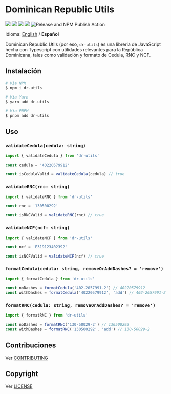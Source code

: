 # Dominican Republic Utils

<a href="https://www.npmjs.com/package/dr-utils" target="_blank"><img src="https://badgen.net/npm/v/dr-utils"></a>
<a href="https://www.npmjs.com/package/dr-utils" target="_blank"><img src="https://badgen.net/npm/dm/dr-utils"></a>
<a href="https://www.npmjs.com/package/dr-utils" target="_blank"><img src="https://badgen.net/npm/types/dr-utils"></a>
<a href="https://bundlephobia.com/package/dr-utils" target="_blank"><img src="https://badgen.net/bundlephobia/minzip/dr-utils"></a>
![Release and NPM Publish Action](https://github.com/Maikuh/dr-utils/actions/workflows/release-and-publish.yaml/badge.svg)

Idioma: [English](../README.md) / **Español**

Dominican Republic Utils (por eso, `dr-utils`) es una libreria de JavaScript hecha con Typescript con utilidades relevantes para la República Dominicana, tales como validación y formato de Cedula, RNC y NCF.

## Instalación

```bash
# Via NPM
$ npm i dr-utils

# Via Yarn
$ yarn add dr-utils

# Via PNPM
$ pnpm add dr-utils
```

## Uso

### `validateCedula(cedula: string)`
```ts
import { validateCedula } from 'dr-utils'

const cedula = '40220579912'

const isCedulaValid = validateCedula(cedula) // true
```

### `validateRNC(rnc: string)`
```ts
import { validateRNC } from 'dr-utils'

const rnc = '130500292'

const isRNCValid = validateRNC(rnc) // true
```

### `validateNCF(ncf: string)`
```ts
import { validateNCF } from 'dr-utils'

const ncf = 'E319123402392'

const isNCFValid = validateNCF(ncf) // true
```

### `formatCedula(cedula: string, removeOrAddDashes? = 'remove')`
```ts
import { formatCedula } from 'dr-utils'

const noDashes = formatCedula('402-2057991-2') // 40220579912
const withDashes = formatCedula('40220579912', 'add') // 402-2057991-2
```

### `formatRNC(cedula: string, removeOrAddDashes? = 'remove')`
```ts
import { formatRNC } from 'dr-utils'

const noDashes = formatRNC('130-50029-2') // 130500292
const withDashes = formatRNC('130500292', 'add') // 130-50029-2
```

## Contribuciones
Ver [CONTRIBUTING](../CONTRIBUTING.md)

## Copyright
Ver [LICENSE](../LICENSE)